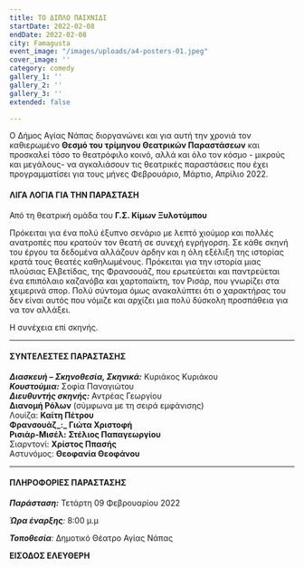 ```yaml
---
title: ΤΟ ΔΙΠΛΟ ΠΑΙΧΝΙΔΙ
startDate: 2022-02-08
endDate: 2022-02-08
city: Famagusta
event_image: "/images/uploads/a4-posters-01.jpeg"
cover_image: ''
category: comedy
gallery_1: ''
gallery_2: ''
gallery_3: ''
extended: false

---
```

Ο Δήμος Αγίας Νάπας διοργανώνει και για αυτή την χρονιά τον καθιερωμένο **Θεσμό του τρίμηνου Θεατρικών Παραστάσεων** και προσκαλεί τόσο το θεατρόφιλο κοινό, αλλά και όλο τον κόσμο - μικρούς και μεγάλους- να αγκαλιάσουν τις θεατρικές παραστάσεις που έχει προγραμματίσει για τους μήνες Φεβρουάριο, Μάρτιο, Απρίλιο 2022.

#### ΛΙΓΑ ΛΟΓΙΑ ΓΙΑ ΤΗΝ ΠΑΡΑΣΤΑΣΗ

Από τη θεατρική ομάδα του **Γ.Σ. Κίμων Ξυλοτύμπου**

Πρόκειται για ένα πολύ έξυπνο σενάριο με λεπτό χιούμορ και πολλές ανατροπές που κρατούν τον θεατή σε συνεχή εγρήγορση. Σε κάθε σκηνή του έργου τα δεδομένα αλλάζουν άρδην και η όλη εξέλιξη της ιστορίας κρατά τους θεατές καθηλωμένους. Πρόκειται για την ιστορία μιας πλούσιας Ελβετίδας, της Φρανσουάζ, που ερωτεύεται και παντρεύεται ένα επιπόλαιο καζανόβα και χαρτοπαίκτη, τον Ρισάρ, που γνωρίζει στα χειμερινά σπορ. Πολύ σύντομα όμως ανακαλύπτει ότι ο χαρακτήρας του δεν είναι αυτός που νόμιζε και αρχίζει μια πολύ δύσκολη προσπάθεια για να τον αλλάξει.

Η συνέχεια επί σκηνής.

***

#### ΣΥΝΤΕΛΕΣΤΕΣ ΠΑΡΑΣΤΑΣΗΣ

**_Διασκευή – Σκηνοθεσία, Σκηνικά:_** Κυριάκος Κυριάκου  
**_Κουστούμια:_** Σοφία Παναγιώτου  
**_Διευθυντής σκηνής:_** Αντρέας Γεωργίου  
**Διανομή Ρόλων** (σύμφωνα με τη σειρά εμφάνισης)  
Λουίζα: **Καίτη Πέτρου  
**Φρανσουάζ_:_ **Γιώτα Χριστοφή**  
Ρισιάρ-Μισέλ**:** **Στέλιος Παπαγεωργίου**  
Σιαρντονί: **Χρίστος Ππασής**  
Aστυνόμος: **Θεοφανία Θεοφάνου**

***

#### ΠΛΗΡΟΦΟΡΙΕΣ ΠΑΡΑΣΤΑΣΗΣ

**_Παράσταση:_** Τετάρτη 09 Φεβρουαρίου 2022

**_Ώρα έναρξης_**_:_ 8:00 μ.μ

**_Τοποθεσία_**_:_ Δημοτικό Θέατρο Αγίας Νάπας

**ΕΙΣΟΔΟΣ ΕΛΕΥΘΕΡΗ**